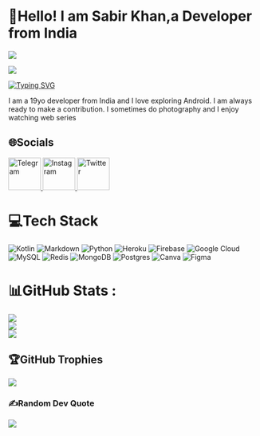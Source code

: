 # 💫Hello! I am Sabir Khan,a Developer from India
![](https://camo.githubusercontent.com/6587ec1b3304a4351679cd4324e47a86ac3e17f878d446bf0e8e6856551d80ba/68747470733a2f2f7468656e696e65686572747a2e636f6d2f77702d636f6e74656e742f75706c6f6164732f323032302f30362f66756c6c2d737461636b2d646576656c6f706d656e742e676966)

[![](https://visitcount.itsvg.in/api?id=DroidMystic&label=Profile%20Views&color=3&icon=5&pretty=false)](https://visitcount.itsvg.in)

[![Typing SVG](https://readme-typing-svg.demolab.com?font=Fira+Code&pause=1000&color=11F7D8&width=435&lines=App+Developer;Tech+Enthusiast;Always+open+to+learning)](https://git.io/typing-svg)

I am a 19yo developer from India and I love exploring Android. I am always ready to make a contribution. I sometimes do photography and I enjoy watching web series
## 🌐Socials
<a href="https://t.me/DroidMystic">
  <img src="https://github.com/gauravghongde/social-icons/blob/master/PNG/Color/Telegram.png" alt="Telegram" title="Telegram" width="65" height="65" />
</a>

<a href="https://instagram.com/com.insta.sabir">
  <img src="https://github.com/gauravghongde/social-icons/blob/master/SVG/Color/Instagram.svg" alt="Instagram" title="Instagram" width="65" height="65" />
</a>


<a href="https://www.twitter.com/DroidMystic">
  <img src="https://github.com/gauravghongde/social-icons/blob/master/PNG/Color/Twitter.png" alt="Twitter" title="Twitter" width="65" height="65" />
</a>


# 💻Tech Stack
![Kotlin](https://img.shields.io/badge/kotlin-%230095D5.svg?style=for-the-badge&logo=kotlin&logoColor=white) ![Markdown](https://img.shields.io/badge/markdown-%23000000.svg?style=for-the-badge&logo=markdown&logoColor=white) ![Python](https://img.shields.io/badge/python-3670A0?style=for-the-badge&logo=python&logoColor=ffdd54) ![Heroku](https://img.shields.io/badge/heroku-%23430098.svg?style=for-the-badge&logo=heroku&logoColor=white) ![Firebase](https://img.shields.io/badge/firebase-%23039BE5.svg?style=for-the-badge&logo=firebase) ![Google Cloud](https://img.shields.io/badge/Google%20Cloud-%234285F4.svg?style=for-the-badge&logo=google-cloud&logoColor=white) ![MySQL](https://img.shields.io/badge/mysql-%2300f.svg?style=for-the-badge&logo=mysql&logoColor=white) ![Redis](https://img.shields.io/badge/redis-%23DD0031.svg?style=for-the-badge&logo=redis&logoColor=white) ![MongoDB](https://img.shields.io/badge/MongoDB-%234ea94b.svg?style=for-the-badge&logo=mongodb&logoColor=white) ![Postgres](https://img.shields.io/badge/postgres-%23316192.svg?style=for-the-badge&logo=postgresql&logoColor=white) ![Canva](https://img.shields.io/badge/Canva-%2300C4CC.svg?style=for-the-badge&logo=Canva&logoColor=white) 	![Figma](https://img.shields.io/badge/figma-%23F24E1E.svg?style=for-the-badge&logo=figma&logoColor=white)
# 📊GitHub Stats :
![](https://github-readme-stats.vercel.app/api?username=DroidMystic&theme=blue-green&hide_border=false&include_all_commits=true&count_private=false)<br/>
![](https://github-readme-streak-stats.herokuapp.com/?user=DroidMystic&theme=blue-green&hide_border=false)<br/>
![](https://github-readme-stats.vercel.app/api/top-langs/?username=DroidMystic&theme=blue-green&hide_border=false&include_all_commits=true&count_private=false&layout=compact)

## 🏆GitHub Trophies
![](https://github-trophies.vercel.app/?username=DroidMystic&theme=darkhub&no-frame=true&no-bg=false&margin-w=4)

### ✍️Random Dev Quote
![](https://quotes-github-readme.vercel.app/api?type=horizontal&theme=dark)








